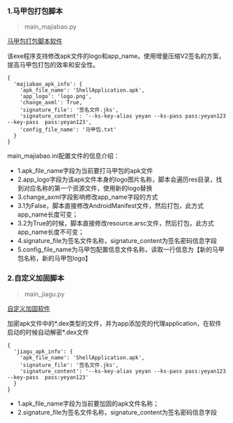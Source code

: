 ### 1.马甲包打包脚本

> main_majiabao.py

[马甲包打包脚本软件](马甲包打包软件)

该exe程序支持修改apk文件的logo和app_name。使用增量压缩V2签名的方案，提高马甲包打包的效率和安全性。

```
{
  'majiabao_apk_info': {
    'apk_file_name': 'ShellApplication.apk',
    'app_logo': 'logo.png',
    'change_axml': True,
    'signature_file': '签名文件.jks',
    'signature_content': '--ks-key-alias yeyan --ks-pass pass:yeyan123 --key-pass  pass:yeyan123',
    'config_file_name': '马甲包.txt'
  }
}
```

main_majiabao.ini配置文件的信息介绍：

- 1.apk_file_name字段为当前要打马甲包的apk文件
- 2.app_logo字段为该apk文件本身的logo图片名称，脚本会遍历res目录，找到对应名称的第一个资源文件，使用新的logo替换
- 3.change_axml字段影响修改app_name字段的方式
- 3.1为False，脚本直接修改AndroidManifest文件，然后打包，此方式app_name长度可变；
- 3.2为True的时候，脚本直接修改resource.arsc文件，然后打包，此方式app_name长度不可变；
- 4.signature_file为签名文件名称，signature_content为签名密码信息字段
- 5.config_file_name为马甲包配置信息文件名称，读取一行信息为【新的马甲包名称，新的马甲包logo】

### 2.自定义加固脚本

> main_jiagu.py

[自定义加固软件](自定义加固软件)

加密apk文件中的*.dex类型的文件，并为app添加壳的代理application，在软件启动的时候自动解密*.dex文件

```
{
  'jiagu_apk_info': {
    'apk_file_name': 'ShellApplication.apk',
    'signature_file': '签名文件.jks',
    'signature_content': '--ks-key-alias yeyan --ks-pass pass:yeyan123 --key-pass  pass:yeyan123'
  }
}
```

- 1.apk_file_name字段为当前要加固的apk文件名称；
- 2.signature_file为签名文件名称，signature_content为签名密码信息字段
